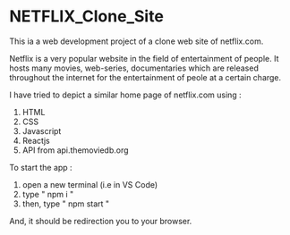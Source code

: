 # NETFLIX_Clone_Site

This ia a web development project of a clone web site of netflix.com. 

Netflix is a very popular website in the field of entertainment of people. It hosts many movies, web-series, documentaries which are released throughout the internet for the entertainment of peole at a certain charge.

I have tried to depict a similar home page of netflix.com using :
1) HTML
2) CSS
3) Javascript
4) Reactjs
5) API from api.themoviedb.org

To start the app :
1) open a new terminal (i.e in VS Code)
2) type " npm i "
3) then, type " npm start "

And, it should be redirection you to your browser.
